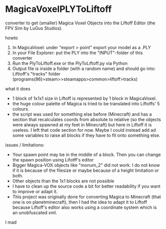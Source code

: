 # MagicaVoxelPLYToLiftoff
converter to get (smaller) Magica Voxel Objects into the Liftoff Editor (the FPV Sim by LuGus Studios).

howto
1. In MagicaVoxel: under "export > point" export your model as a .PLY
2. In your File Explorer: put the PLY into the "INPUT"-folder of this converter
3. Run the PlyToLiftoff.exe or the PlyToLiftoff.py via Python
4. Output file is inside a folder (with a random name) and should go into:
   Liftioff's "tracks" folder (programs(86)>steam>>steamapps>common>liftoff>tracks)

what it does
- 1 block of 1x1x1 size in Liftoff is represented by 1 block in MagicaVoxel. 
- the huge colour palette of Magica is tried to be translated into Liftoffs' 5 colours.
- the script was used for something else before (Minecraft) and has a section that recalculates coords from absolute to relative (so the objects were always spawned at my feet in Minecraft) but here in Liftoff it is useless. I left that code section for now. Maybe I could instead add ad some variables to raise all blocks if they have to fit onto something else. 

issues / limitations:
- Your spawn point may be in the middle of a block. Then you can change the spawn position using Lifotff's editor
- Bigger Magica-VOX objects like "monum_2" did not work. I do not know if it is because of the filesize or maybe because of a height limitation or both.
- Other objects than the 1x1 blocks are not possible
- I have to clean up the source code a bit for better readability if you want to improve or adapt it.
- This project was originally done for converting Magica to Minecraft (that one is on planetminecraft), then I had the idea to adapt it to Liftoff because Liftoff's editor also works using a coordinate system which is an unobfuscated xml.

I mad
